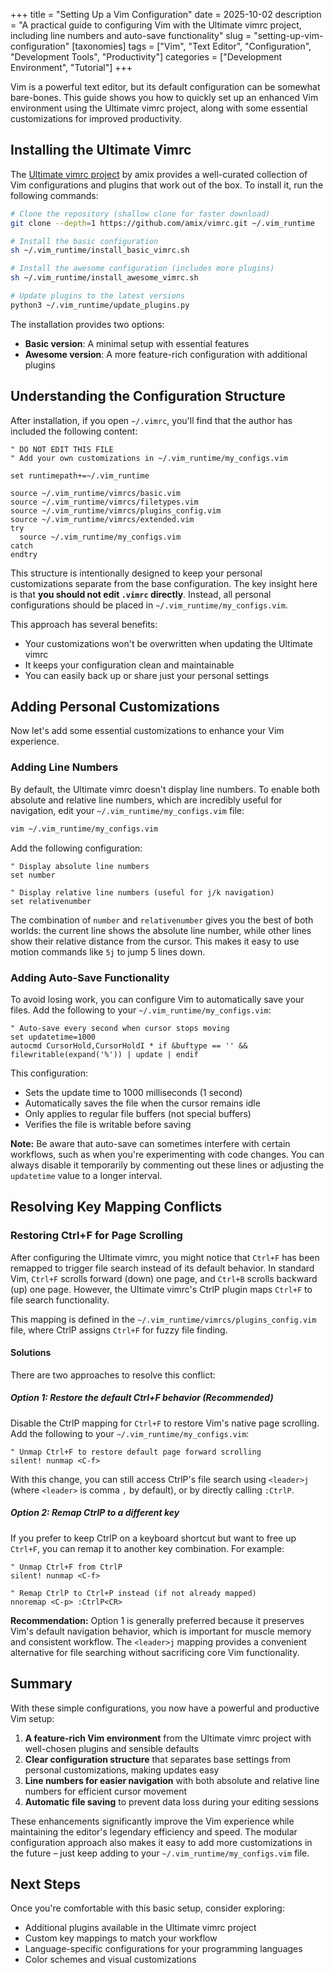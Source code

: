 +++
title = "Setting Up a Vim Configuration"
date = 2025-10-02
description = "A practical guide to configuring Vim with the Ultimate vimrc project, including line numbers and auto-save functionality"
slug = "setting-up-vim-configuration"
[taxonomies]
tags = ["Vim", "Text Editor", "Configuration", "Development Tools", "Productivity"]
categories = ["Development Environment", "Tutorial"]
+++

Vim is a powerful text editor, but its default configuration can be somewhat bare-bones. This guide shows you how to quickly set up an enhanced Vim environment using the Ultimate vimrc project, along with some essential customizations for improved productivity.

<!-- more -->

## Installing the Ultimate Vimrc

The [Ultimate vimrc project](https://github.com/amix/vimrc) by amix provides a well-curated collection of Vim configurations and plugins that work out of the box. To install it, run the following commands:

```bash
# Clone the repository (shallow clone for faster download)
git clone --depth=1 https://github.com/amix/vimrc.git ~/.vim_runtime

# Install the basic configuration
sh ~/.vim_runtime/install_basic_vimrc.sh

# Install the awesome configuration (includes more plugins)
sh ~/.vim_runtime/install_awesome_vimrc.sh

# Update plugins to the latest versions
python3 ~/.vim_runtime/update_plugins.py
```

The installation provides two options:

- **Basic version**: A minimal setup with essential features
- **Awesome version**: A more feature-rich configuration with additional plugins

## Understanding the Configuration Structure

After installation, if you open `~/.vimrc`, you'll find that the author has included the following content:

```vim
" DO NOT EDIT THIS FILE
" Add your own customizations in ~/.vim_runtime/my_configs.vim

set runtimepath+=~/.vim_runtime

source ~/.vim_runtime/vimrcs/basic.vim
source ~/.vim_runtime/vimrcs/filetypes.vim
source ~/.vim_runtime/vimrcs/plugins_config.vim
source ~/.vim_runtime/vimrcs/extended.vim
try
  source ~/.vim_runtime/my_configs.vim
catch
endtry
```

This structure is intentionally designed to keep your personal customizations separate from the base configuration. The key insight here is that **you should not edit `.vimrc` directly**. Instead, all personal configurations should be placed in `~/.vim_runtime/my_configs.vim`.

This approach has several benefits:

- Your customizations won't be overwritten when updating the Ultimate vimrc
- It keeps your configuration clean and maintainable
- You can easily back up or share just your personal settings

## Adding Personal Customizations

Now let's add some essential customizations to enhance your Vim experience.

### Adding Line Numbers

By default, the Ultimate vimrc doesn't display line numbers. To enable both absolute and relative line numbers, which are incredibly useful for navigation, edit your `~/.vim_runtime/my_configs.vim` file:

```bash
vim ~/.vim_runtime/my_configs.vim
```

Add the following configuration:

```vim
" Display absolute line numbers
set number

" Display relative line numbers (useful for j/k navigation)
set relativenumber
```

The combination of `number` and `relativenumber` gives you the best of both worlds: the current line shows the absolute line number, while other lines show their relative distance from the cursor. This makes it easy to use motion commands like `5j` to jump 5 lines down.

### Adding Auto-Save Functionality

To avoid losing work, you can configure Vim to automatically save your files. Add the following to your `~/.vim_runtime/my_configs.vim`:

```vim
" Auto-save every second when cursor stops moving
set updatetime=1000
autocmd CursorHold,CursorHoldI * if &buftype == '' && filewritable(expand('%')) | update | endif
```

This configuration:

- Sets the update time to 1000 milliseconds (1 second)
- Automatically saves the file when the cursor remains idle
- Only applies to regular file buffers (not special buffers)
- Verifies the file is writable before saving

**Note:** Be aware that auto-save can sometimes interfere with certain workflows, such as when you're experimenting with code changes. You can always disable it temporarily by commenting out these lines or adjusting the `updatetime` value to a longer interval.

## Resolving Key Mapping Conflicts

### Restoring Ctrl+F for Page Scrolling

After configuring the Ultimate vimrc, you might notice that `Ctrl+F` has been remapped to trigger file search instead of its default behavior. In standard Vim, `Ctrl+F` scrolls forward (down) one page, and `Ctrl+B` scrolls backward (up) one page. However, the Ultimate vimrc's CtrlP plugin maps `Ctrl+F` to file search functionality.

This mapping is defined in the `~/.vim_runtime/vimrcs/plugins_config.vim` file, where CtrlP assigns `Ctrl+F` for fuzzy file finding.

#### Solutions

There are two approaches to resolve this conflict:

##### Option 1: Restore the default Ctrl+F behavior (Recommended)

Disable the CtrlP mapping for `Ctrl+F` to restore Vim's native page scrolling. Add the following to your `~/.vim_runtime/my_configs.vim`:

```vim
" Unmap Ctrl+F to restore default page forward scrolling
silent! nunmap <C-f>
```

With this change, you can still access CtrlP's file search using `<leader>j` (where `<leader>` is comma `,` by default), or by directly calling `:CtrlP`.

##### Option 2: Remap CtrlP to a different key

If you prefer to keep CtrlP on a keyboard shortcut but want to free up `Ctrl+F`, you can remap it to another key combination. For example:

```vim
" Unmap Ctrl+F from CtrlP
silent! nunmap <C-f>

" Remap CtrlP to Ctrl+P instead (if not already mapped)
nnoremap <C-p> :CtrlP<CR>
```

**Recommendation:** Option 1 is generally preferred because it preserves Vim's default navigation behavior, which is important for muscle memory and consistent workflow. The `<leader>j` mapping provides a convenient alternative for file searching without sacrificing core Vim functionality.

## Summary

With these simple configurations, you now have a powerful and productive Vim setup:

1. **A feature-rich Vim environment** from the Ultimate vimrc project with well-chosen plugins and sensible defaults
2. **Clear configuration structure** that separates base settings from personal customizations, making updates easy
3. **Line numbers for easier navigation** with both absolute and relative line numbers for efficient cursor movement
4. **Automatic file saving** to prevent data loss during your editing sessions

These enhancements significantly improve the Vim experience while maintaining the editor's legendary efficiency and speed. The modular configuration approach also makes it easy to add more customizations in the future – just keep adding to your `~/.vim_runtime/my_configs.vim` file.

## Next Steps

Once you're comfortable with this basic setup, consider exploring:

- Additional plugins available in the Ultimate vimrc project
- Custom key mappings to match your workflow
- Language-specific configurations for your programming languages
- Color schemes and visual customizations


